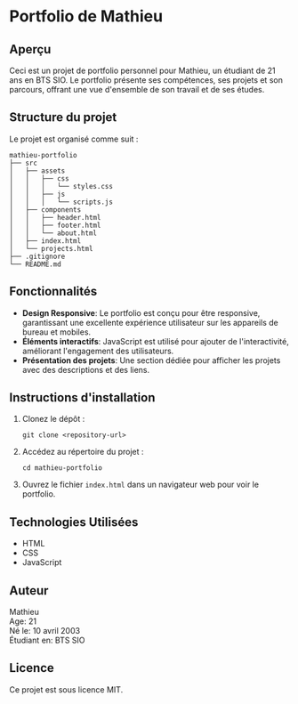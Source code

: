 # Portfolio de Mathieu

## Aperçu
Ceci est un projet de portfolio personnel pour Mathieu, un étudiant de 21 ans en BTS SIO. Le portfolio présente ses compétences, ses projets et son parcours, offrant une vue d'ensemble de son travail et de ses études.

## Structure du projet
Le projet est organisé comme suit :

```
mathieu-portfolio
├── src
│   ├── assets
│   │   ├── css
│   │   │   └── styles.css
│   │   ├── js
│   │   │   └── scripts.js
│   ├── components
│   │   ├── header.html
│   │   ├── footer.html
│   │   └── about.html
│   ├── index.html
│   └── projects.html
├── .gitignore
└── README.md
```

## Fonctionnalités
- **Design Responsive**: Le portfolio est conçu pour être responsive, garantissant une excellente expérience utilisateur sur les appareils de bureau et mobiles.
- **Éléments interactifs**: JavaScript est utilisé pour ajouter de l'interactivité, améliorant l'engagement des utilisateurs.
- **Présentation des projets**: Une section dédiée pour afficher les projets avec des descriptions et des liens.

## Instructions d'installation
1. Clonez le dépôt :
   ```
   git clone <repository-url>
   ```
2. Accédez au répertoire du projet :
   ```
   cd mathieu-portfolio
   ```
3. Ouvrez le fichier `index.html` dans un navigateur web pour voir le portfolio.

## Technologies Utilisées
- HTML
- CSS
- JavaScript

## Auteur
Mathieu  
Age: 21  
Né le: 10 avril 2003  
Étudiant en: BTS SIO

## Licence
Ce projet est sous licence MIT.